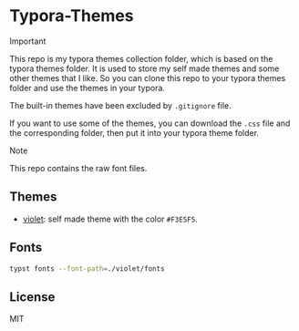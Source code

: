 # Typora-Themes

> [!IMPORTANT]
>
> This repo is my typora themes collection folder, which is based on the typora themes folder. It is used to store my self made themes and some other themes that I like. So you can clone this repo to your typora themes folder and use the themes in your typora.

The built-in themes have been excluded by `.gitignore` file.

If you want to use some of the themes, you can download the `.css` file and the corresponding folder, then put it into your typora theme folder.

> [!NOTE]
>
> This repo contains the raw font files.

## Themes

- [violet](../docs/violet.md): self made theme with the color `#F3E5F5`.

## Fonts

```bash
typst fonts --font-path=./violet/fonts
```

## License

MIT
